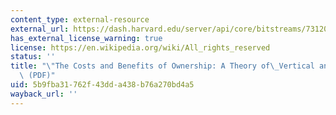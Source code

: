 ```yaml
---
content_type: external-resource
external_url: https://dash.harvard.edu/server/api/core/bitstreams/7312037c-527a-6bd4-e053-0100007fdf3b/content
has_external_license_warning: true
license: https://en.wikipedia.org/wiki/All_rights_reserved
status: ''
title: "\"The Costs and Benefits of Ownership: A Theory of\_Vertical and Lateral Integration.\"\
  \ (PDF)"
uid: 5b9fba31-762f-43dd-a438-b76a270bd4a5
wayback_url: ''
---
```

